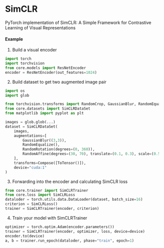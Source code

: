 # SimCLR
PyTorch implementation of SimCLR: A Simple Framework for Contrastive Learning of Visual Representations


#### Example
1. Build a visual encoder
```python
import torch
import torchvision
from core.models import ResNetEncoder
encoder = ResNetEncoder(out_features=1024)
```

2. Build dataset to get two augmented image pair
```python
import os
import glob

from torchvision.transforms import RandomCrop, GaussianBlur, RandomEqualize, RandomRotation, RandomAffine, Compose, ToTensor
from core.datasets import SimCLRDataSet
from matplotlib import pyplot as plt

images = glob.glob(...)
dataset = SimCLRDataSet(
    images, 
    augmentations=[
        GaussianBlur((3,3)), 
        RandomEqualize(), 
        RandomRotation(degrees=(0, 360)), 
        RandomAffine(degrees=(30, 70), translate=(0.1, 0.3), scale=(0.5, 0.75))
    ],
    transforms=Compose([ToTensor()]),
    device="cuda:1"
)
```

3. Forwarding into the encoder and calculating SimCLR loss
```python
from core.trainer import SimCLRTrainer
from core.loss import SimCLRLoss
dataloder = torch.utils.data.DataLoader(dataset, batch_size=16)
criterion = SimCLRLoss()
trainer = SimCLRTrainer(encoder, criterion)
```

4. Train your model with SimCLRTrainer
```python
optimizer = torch.optim.Adam(encoder.parameters())
trainer = SimCLRTrainer(encoder, optimizer, loss, device=device)
encoder.to(device)
a, b = trainer.run_epoch(dataloder, phase="train", epoch=1)
```
